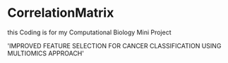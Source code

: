 # CorrelationMatrix

this Coding is for my Computational Biology Mini Project 

'IMPROVED FEATURE SELECTION FOR CANCER CLASSIFICATION USING MULTIOMICS APPROACH'
